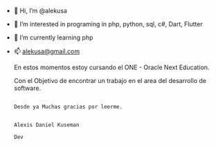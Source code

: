 - 👋 Hi, I’m @alekusa
- 👀 I’m interested in programing in php, python, sql, c#, Dart, Flutter
- 🌱 I’m currently learning php
- 📫 alekusa@gmail.com
   
   
   En estos momentos estoy cursando el ONE - Oracle Next Education.
   
   Con el Objetivo de encontrar un trabajo en el area del desarrollo de software.



                                                                            Desde ya Muchas gracias por leerme.
                                                                            
                                                                              Alexis Daniel Kuseman
                                                                                       Dev
                                                                                       
                                                                                       
                                                                                       
<!---
alekusa/alekusa is a ✨ special ✨ repository because its `README.md` (this file) appears on your GitHub profile.
You can click the Preview link to take a look at your changes.
--->
